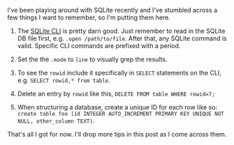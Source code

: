 I've been playing around with SQLite recently and I've stumbled across a few things I want to remember, so I'm putting them here.

1.  The [SQLite CLI](https://sqlite.org/cli.html) is pretty darn good. Just remember to read in the SQLite DB file first, e.g. `.open /path/to/file`. After that, any SQLite command is valid. Specific CLI commands are prefixed with a period.

2.  Set the the `.mode` to `line` to visually grep the results.

3.  To see the `rowid` include it specifically in `SELECT` statements on the CLI, e.g. `SELECT rowid,* from table`.

4.  Delete an entry by `rowid` like this, `DELETE FROM table WHERE rowid=7;`

5.  When structuring a database, create a unique ID for each row like so: `create table foo (id INTEGER AUTO_INCREMENT PRIMARY KEY UNIQUE NOT NULL, other_column TEXT)`.

That's all I got for now. I'll drop more tips in this post as I come across them.
